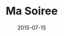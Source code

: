 ---
layout: cassette
artist: "Jay P Nalei ft. Janeth Barako, Kevsquare &amp; Metoxide"
title: "Ma Soiree"
permalink: /cassette/single//:title
date: 2015-07-15
cassette: "/assets/images/cassette/jayp-ma-soiree.png"
side-a: "'jayp_-_ma_soiree'"
side-b: "'jayp_-_ma_soiree'"
meta_image: "/assets/images/artwork/jayp-ma-soiree.jpg"
meta_artist: "Jay P Nalei"
meta_title: "Ma Soiree (Dj Signo Productions) ft. Janeth Barako, Kevsquare &amp; Metoxide"
categories: Single
tags: [jay_p_nalei, janeth_barako, kevsquare, metoxide]
icon: '<i class="demo-icon icon-cassette"></i>'
---